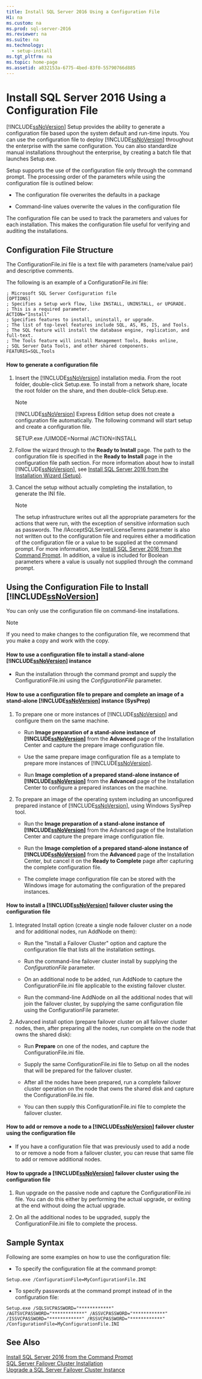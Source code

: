 ```yaml
---
title: Install SQL Server 2016 Using a Configuration File
H1: na
ms.custom: na
ms.prod: sql-server-2016
ms.reviewer: na
ms.suite: na
ms.technology: 
  - setup-install
ms.tgt_pltfrm: na
ms.topic: home-page
ms.assetid: a832153a-6775-4bed-83f0-55790766d885
---
```

# Install SQL Server 2016 Using a Configuration File
  [!INCLUDE[ssNoVersion](../../Token/Other/ssNoVersion_md.md)] Setup provides the ability to generate a configuration file based upon the system default and run\-time inputs. You can use the configuration file to deploy [!INCLUDE[ssNoVersion](../../Token/Other/ssNoVersion_md.md)] throughout the enterprise with the same configuration. You can also standardize manual installations throughout the enterprise, by creating a batch file that launches Setup.exe.  
  
 Setup supports the use of the configuration file only through the command prompt. The processing order of the parameters while using the configuration file is outlined below:  
  
-   The configuration file overwrites the defaults in a package  
  
-   Command\-line values overwrite the values in the configuration file  
  
 The configuration file can be used to track the parameters and values for each installation. This makes the configuration file useful for verifying and auditing the installations.  
  
## Configuration File Structure  
 The ConfigurationFile.ini file is a text file with parameters \(name\/value pair\) and descriptive comments.  
  
 The following is an example of a ConfigurationFile.ini file:  
  
```  
; Microsoft SQL Server Configuration file  
[OPTIONS]  
; Specifies a Setup work flow, like INSTALL, UNINSTALL, or UPGRADE.   
; This is a required parameter.   
ACTION="Install"  
; Specifies features to install, uninstall, or upgrade.   
; The list of top-level features include SQL, AS, RS, IS, and Tools.   
; The SQL feature will install the database engine, replication, and full-text.   
; The Tools feature will install Management Tools, Books online,   
; SQL Server Data Tools, and other shared components.   
FEATURES=SQL,Tools  
```  
  
#### How to generate a configuration file  
  
1.  Insert the [!INCLUDE[ssNoVersion](../../Token/Other/ssNoVersion_md.md)] installation media. From the root folder, double\-click Setup.exe. To install from a network share, locate the root folder on the share, and then double\-click Setup.exe.  
  
    > [!NOTE]  
    >  [!INCLUDE[ssNoVersion](../../Token/Other/ssNoVersion_md.md)] Express Edition setup does not create a configuration file automatically. The following command will start  setup and create a configuration file.  
    >   
    >  SETUP.exe \/UIMODE\=Normal \/ACTION\=INSTALL  
  
2.  Follow the wizard through to the **Ready to Install** page. The path to the configuration file is specified in the **Ready to Install** page in the configuration file path section. For more information about how to install [!INCLUDE[ssNoVersion](../../Token/Other/ssNoVersion_md.md)], see [Install SQL Server 2016 from the Installation Wizard &#40;Setup&#41;](../../Topics/TopicNameNotContainA/Install-SQL-Server-2016-from-the-Installation-Wizard--Setup-.md).  
  
3.  Cancel the setup without actually completing the installation, to generate the INI file.  
  
    > [!NOTE]  
    >  The setup infrastructure writes out all the appropriate parameters for the actions that were run, with the exception of sensitive information such as passwords. The \/IAcceptSQLServerLicenseTerms parameter is also not written out to the configuration file and requires either a modification of the configuration file or a value to be supplied at the command prompt. For more information, see [Install SQL Server 2016 from the Command Prompt](../../Topics/TopicNameNotContainA/Install-SQL-Server-2016-from-the-Command-Prompt.md). In addition, a value is included for Boolean parameters where a value is usually not supplied through the command prompt.  
  
## Using the Configuration File to Install [!INCLUDE[ssNoVersion](../../Token/Other/ssNoVersion_md.md)]  
 You can only use the configuration file on command\-line installations.  
  
> [!NOTE]  
>  If you need to make changes to the configuration file, we recommend that you make a copy and work with the copy.  
  
#### How to use a configuration file to install a stand\-alone [!INCLUDE[ssNoVersion](../../Token/Other/ssNoVersion_md.md)] instance  
  
-   Run the installation through the command prompt and supply the ConfigurationFile.ini using the *ConfigurationFile* parameter.  
  
#### How to use a configuration file to prepare and complete an image of a stand\-alone [!INCLUDE[ssNoVersion](../../Token/Other/ssNoVersion_md.md)] instance \(SysPrep\)  
  
1.  To prepare one or more instances of [!INCLUDE[ssNoVersion](../../Token/Other/ssNoVersion_md.md)] and configure them on the same machine.  
  
    -   Run **Image preparation of a stand\-alone instance of [!INCLUDE[ssNoVersion](../../Token/Other/ssNoVersion_md.md)]** from the **Advanced** page of the Installation Center and capture the prepare image configuration file.  
  
    -   Use the same prepare image configuration file as a template to prepare more instances of [!INCLUDE[ssNoVersion](../../Token/Other/ssNoVersion_md.md)].  
  
    -   Run **Image completion of a prepared stand\-alone instance of [!INCLUDE[ssNoVersion](../../Token/Other/ssNoVersion_md.md)]** from the **Advanced** page of the Installation Center to configure a prepared instances on the machine.  
  
2.  To prepare an image of the operating system including an unconfigured prepared instance of [!INCLUDE[ssNoVersion](../../Token/Other/ssNoVersion_md.md)], using Windows SysPrep tool.  
  
    -   Run the **Image preparation of a stand\-alone instance of [!INCLUDE[ssNoVersion](../../Token/Other/ssNoVersion_md.md)]** from the Advanced page of the Installation Center and capture the prepare image configuration file.  
  
    -   Run the **Image completion of a prepared stand\-alone instance of [!INCLUDE[ssNoVersion](../../Token/Other/ssNoVersion_md.md)]** from the **Advanced** page of the Installation Center, but cancel it on the **Ready to Complete** page after capturing the complete configuration file.  
  
    -   The complete image configuration file can be stored with the Windows image for automating the configuration of the prepared instances.  
  
#### How to install a [!INCLUDE[ssNoVersion](../../Token/Other/ssNoVersion_md.md)] failover cluster using the configuration file  
  
1.  Integrated Install option \(create a single node failover cluster on a node and for additional nodes, run AddNode on them\):  
  
    -   Run the "Install a Failover Cluster" option and capture the configuration file that lists all the installation settings.  
  
    -   Run the command\-line failover cluster install by supplying the *ConfigurationFile* parameter.  
  
    -   On an additional node to be added, run AddNode to capture the ConfigurationFile.ini file applicable to the existing failover cluster.  
  
    -   Run the command\-line AddNode on all the additional nodes that will join the failover cluster, by supplying the same configuration file using the ConfigurationFile parameter.  
  
2.  Advanced install option \(prepare failover cluster on all failover cluster nodes, then, after preparing all the nodes, run complete on the node that owns the shared disk\):  
  
    -   Run **Prepare** on one of the nodes, and capture the ConfigurationFile.ini file.  
  
    -   Supply the same ConfigurationFile.ini file to Setup on all the nodes that will be prepared for the failover cluster.  
  
    -   After all the nodes have been prepared, run a complete failover cluster operation on the node that owns the shared disk and capture the ConfigurationFile.ini file.  
  
    -   You can then supply this ConfigurationFile.ini file to complete the failover cluster.  
  
#### How to add or remove a node to a [!INCLUDE[ssNoVersion](../../Token/Other/ssNoVersion_md.md)] failover cluster using the configuration file  
  
-   If you have a configuration file that was previously used to add a node to or remove a node from a failover cluster, you can reuse that same file to add or remove additional nodes.  
  
#### How to upgrade a [!INCLUDE[ssNoVersion](../../Token/Other/ssNoVersion_md.md)] failover cluster using the configuration file  
  
1.  Run upgrade on the passive node and capture the ConfigurationFile.ini file. You can do this either by performing the actual upgrade, or exiting at the end without doing the actual upgrade.  
  
2.  On all the additional nodes to be upgraded, supply the ConfigurationFile.ini file to complete the process.  
  
## Sample Syntax  
 Following are some examples on how to use the configuration file:  
  
-   To specify the configuration file at the command prompt:  
  
```  
Setup.exe /ConfigurationFile=MyConfigurationFile.INI  
```  
  
-   To specify passwords at the command prompt instead of in the configuration file:  
  
```  
Setup.exe /SQLSVCPASSWORD="************" /AGTSVCPASSWORD="************" /ASSVCPASSWORD="************" /ISSVCPASSWORD="************" /RSSVCPASSWORD="************" /ConfigurationFile=MyConfigurationFile.INI  
```  
  
## See Also  
 [Install SQL Server 2016 from the Command Prompt](../../Topics/TopicNameNotContainA/Install-SQL-Server-2016-from-the-Command-Prompt.md)   
 [SQL Server Failover Cluster Installation](../../Topics/TopicNameNotContainA/SQL-Server-Failover-Cluster-Installation.md)   
 [Upgrade a SQL Server Failover Cluster Instance](../../Topics/TopicNameContainA/Upgrade-a-SQL-Server-Failover-Cluster-Instance.md)  
  
  